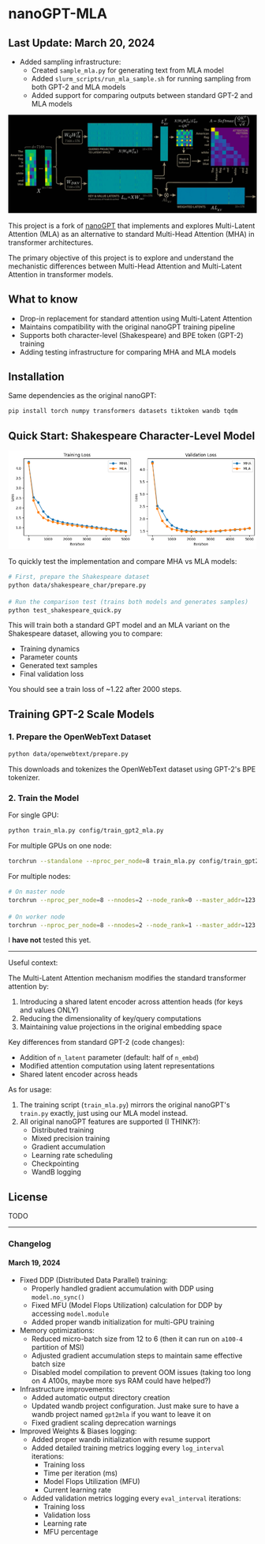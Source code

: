 # nanoGPT-MLA

## Last Update: March 20, 2024
- Added sampling infrastructure:
  - Created `sample_mla.py` for generating text from MLA model
  - Added `slurm_scripts/run_mla_sample.sh` for running sampling from both GPT-2 and MLA models
  - Added support for comparing outputs between standard GPT-2 and MLA models

![Multi-Latent Attention](assets/mla_diagram.jpg)

This project is a fork of [nanoGPT](https://github.com/karpathy/nanoGPT) that implements and explores Multi-Latent Attention (MLA) as an alternative to standard Multi-Head Attention (MHA) in transformer architectures.

The primary objective of this project is to explore and understand the mechanistic differences between Multi-Head Attention and Multi-Latent Attention in transformer models.

## What to know

- Drop-in replacement for standard attention using Multi-Latent Attention
- Maintains compatibility with the original nanoGPT training pipeline
- Supports both character-level (Shakespeare) and BPE token (GPT-2) training
- Adding testing infrastructure for comparing MHA and MLA models

## Installation

Same dependencies as the original nanoGPT:

```bash
pip install torch numpy transformers datasets tiktoken wandb tqdm
```

## Quick Start: Shakespeare Character-Level Model

![Multi-Latent Attention](assets/comparison.png)

To quickly test the implementation and compare MHA vs MLA models:

```bash
# First, prepare the Shakespeare dataset
python data/shakespeare_char/prepare.py

# Run the comparison test (trains both models and generates samples)
python test_shakespeare_quick.py
```

This will train both a standard GPT model and an MLA variant on the Shakespeare dataset, allowing you to compare:
- Training dynamics
- Parameter counts
- Generated text samples
- Final validation loss

You should see a train loss of ~1.22 after 2000 steps.

## Training GPT-2 Scale Models

### 1. Prepare the OpenWebText Dataset

```bash
python data/openwebtext/prepare.py
```

This downloads and tokenizes the OpenWebText dataset using GPT-2's BPE tokenizer.

### 2. Train the Model

For single GPU:
```bash
python train_mla.py config/train_gpt2_mla.py
```

For multiple GPUs on one node:
```bash
torchrun --standalone --nproc_per_node=8 train_mla.py config/train_gpt2_mla.py
```

For multiple nodes:
```bash
# On master node
torchrun --nproc_per_node=8 --nnodes=2 --node_rank=0 --master_addr=123.456.123.456 --master_port=1234 train_mla.py

# On worker node
torchrun --nproc_per_node=8 --nnodes=2 --node_rank=1 --master_addr=123.456.123.456 --master_port=1234 train_mla.py
```

I **have not** tested this yet.

---

Useful context:


The Multi-Latent Attention mechanism modifies the standard transformer attention by:
1. Introducing a shared latent encoder across attention heads (for keys and values ONLY)
2. Reducing the dimensionality of key/query computations
3. Maintaining value projections in the original embedding space

Key differences from standard GPT-2 (code changes):
- Addition of `n_latent` parameter (default: half of `n_embd`)
- Modified attention computation using latent representations
- Shared latent encoder across heads

As for usage:

1. The training script (`train_mla.py`) mirrors the original nanoGPT's `train.py` exactly, just using our MLA model instead.
2. All original nanoGPT features are supported (I THINK?):
   - Distributed training
   - Mixed precision training
   - Gradient accumulation
   - Learning rate scheduling
   - Checkpointing
   - WandB logging


## License

TODO

---

### Changelog

#### March 19, 2024
- Fixed DDP (Distributed Data Parallel) training:
  - Properly handled gradient accumulation with DDP using `model.no_sync()`
  - Fixed MFU (Model Flops Utilization) calculation for DDP by accessing `model.module`
  - Added proper wandb initialization for multi-GPU training
- Memory optimizations:
  - Reduced micro-batch size from 12 to 6 (then it can run on `a100-4` partition of MSI)
  - Adjusted gradient accumulation steps to maintain same effective batch size
  - Disabled model compilation to prevent OOM issues (taking too long on 4 A100s, maybe more sys RAM could have helped?)
- Infrastructure improvements:
  - Added automatic output directory creation
  - Updated wandb project configuration. Just make sure to have a wandb project named `gpt2mla` if you want to leave it on
  - Fixed gradient scaling deprecation warnings
- Improved Weights & Biases logging:
  - Added proper wandb initialization with resume support
  - Added detailed training metrics logging every `log_interval` iterations:
    - Training loss
    - Time per iteration (ms)
    - Model Flops Utilization (MFU)
    - Current learning rate
  - Added validation metrics logging every `eval_interval` iterations:
    - Training loss
    - Validation loss
    - Learning rate
    - MFU percentage
